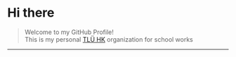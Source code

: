 # Hi there  

> Welcome to my GitHub Profile!  
> This is my personal [TLÜ HK](https://github.com/TLUHK) organization for school works  
---

